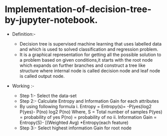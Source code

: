 # Implementation-of-decision-tree-by-jupyter-notebook.
* Definition:-
  * Decision tree is supervised machine learning that uses labelled data and which is used to solved classification and regression problem.
  * It is a graphical representation for getting all the possible solution to a problem based on given conditions,it starts with the root node which expands on further branches and construct a tree like 
    structure where internal node is called decision node and leaf node is called output node.

* Working :-
     * Step 1:- Select the data-set
     * Step 2:- Calculate Entropy and Information Gain for each attributes
     * By using following formula
i. Entropy = Entropy(s)= -P(yes)log2 P(yes)- P(no) log2 P(no)
   Where,
   S = Total number of samples
   P(yes) = probability of yes
   P(no) = probability of no
ii. Information Gain = Entropy(S)- [(Weighted Avg) *Entropy(each feature)  
     * Step 3:- Select highest information Gain for root node
